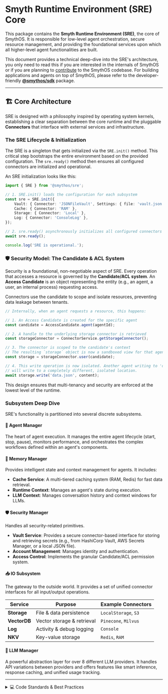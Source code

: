 # Smyth Runtime Environment (SRE) Core

This package contains the **Smyth Runtime Environment (SRE)**, the core of SmythOS. It is responsible for low-level agent orchestration, secure resource management, and providing the foundational services upon which all higher-level agent functionalities are built.

This document provides a technical deep-dive into the SRE's architecture, you only need to read this if you are interested in the internals of SmythOS or if you are planning to [contribute](../../CONTRIBUTING.md) to the SmythOS codebase.
For building applications and agents on top of SmythOS, please refer to the developer-friendly **[@smythos/sdk](../sdk)** package.

---

## 🏗️ Core Architecture

SRE is designed with a philosophy inspired by operating system kernels, establishing a clear separation between the core runtime and the pluggable **Connectors** that interface with external services and infrastructure.

### The SRE Lifecycle & Initialization

The SRE is a singleton that gets initialized via the `SRE.init()` method. This critical step bootstraps the entire environment based on the provided configuration. The `sre.ready()` method then ensures all configured connectors are initialized and operational.

An SRE initialization looks like this:

```typescript
import { SRE } from '@smythos/sre';

// 1. SRE.init() loads the configuration for each subsystem
const sre = SRE.init({
    Vault: { Connector: 'JSONFileVault', Settings: { file: 'vault.json' } },
    Cache: { Connector: 'RAM' },
    Storage: { Connector: 'Local' },
    Log: { Connector: 'ConsoleLog' },
});

// 2. sre.ready() asynchronously initializes all configured connectors
await sre.ready();

console.log('SRE is operational.');
```

### 🛡️ Security Model: The Candidate & ACL System

Security is a foundational, non-negotiable aspect of SRE. Every operation that accesses a resource is governed by the **Candidate/ACL system**. An **Access Candidate** is an object representing the entity (e.g., an agent, a user, an internal process) requesting access.

Connectors use the candidate to scope and isolate resources, preventing data leakage between tenants.

```typescript
// Internally, when an agent requests a resource, this happens:

// 1. An Access Candidate is created for the specific agent
const candidate = AccessCandidate.agent(agentId);

// 2. A handle to the underlying storage connector is retrieved
const storageConnector = ConnectorService.getStorageConnector();

// 3. The connector is scoped to the candidate's context
// The resulting `storage` object is now a sandboxed view for that agent
const storage = storageConnector.user(candidate);

// 4. This write operation is now isolated. Another agent writing to 'data.json'
// will write to a completely different, isolated location.
await storage.write('data.json', content);
```

This design ensures that multi-tenancy and security are enforced at the lowest level of the runtime.

### Subsystem Deep Dive

SRE's functionality is partitioned into several discrete subsystems.

#### 🤖 Agent Manager

The heart of agent execution. It manages the entire agent lifecycle (start, stop, pause), monitors performance, and orchestrates the complex workflows defined within an agent's components.

#### 💾 Memory Manager

Provides intelligent state and context management for agents. It includes:

-   **Cache Service**: A multi-tiered caching system (RAM, Redis) for fast data retrieval.
-   **Runtime Context**: Manages an agent's state during execution.
-   **LLM Context**: Manages conversation history and context windows for LLMs.

#### 🛡️ Security Manager

Handles all security-related primitives.

-   **Vault Service**: Provides a secure connector-based interface for storing and retrieving secrets (e.g., from HashiCorp Vault, AWS Secrets Manager, or a local JSON file).
-   **Account Management**: Manages identity and authentication.
-   **Access Control**: Implements the granular Candidate/ACL permission system.

#### 📥 IO Subsystem

The gateway to the outside world. It provides a set of unified connector interfaces for all input/output operations.

| Service      | Purpose                    | Example Connectors   |
| ------------ | -------------------------- | -------------------- |
| **Storage**  | File & data persistence    | `LocalStorage`, `S3` |
| **VectorDB** | Vector storage & retrieval | `Pinecone`, `Milvus` |
| **Log**      | Activity & debug logging   | `Console`            |
| **NKV**      | Key-value storage          | `Redis`, `RAM`       |

#### 🧠 LLM Manager

A powerful abstraction layer for over 8 different LLM providers. It handles API variations between providers and offers features like smart inference, response caching, and unified usage tracking.

---

<details>
<summary>💻 Code Standards & Best Practices</summary>

### Folder Structure

-   **/subsystems**: Contains the core service definitions and connector interfaces for all major subsystems (IO, AgentManager, MemoryManager, etc.).
-   **/Components**: SmythOS Agent Components.
-   **/utils**: Contains utility functions. Functions in this folder should not depend on other packages of the project outside of /utils/\*. These functions are reusable throughout the code.
-   **/helpers**: Contains general helper classes/objects/structures. Unlike utils, helpers export an object that exposes a collection of functions specific to a given task.
-   **/types**: This folder contains SmythOS-specific type declarations.

### Naming Standards

#### File Naming

Use the following extensions for specific code roles to maintain consistency across the codebase:

-   `.service.ts` for top-level services
-   `.class.ts` for classes and connectors
-   `.utils.ts` for utility collections
-   `.helper.ts` for task-specific helpers
-   `.handler.ts` for event handlers
-   `.mw.ts` for middlewares

#### Declaration Naming

-   **Constants**: Uppercase with underscores (e.g., `MAX_RETRIES`).
-   **Enums and Types**: Start with `T` (e.g., `TAccessLevel`).
-   **Interfaces**: Start with `I` (e.g., `IStorageConnector`).
-   **Classes**: Use PascalCase without a prefix (e.g., `MyAgent`).

</details>
